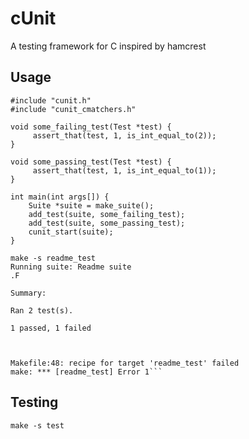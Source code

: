 # cUnit

A testing framework for C inspired by hamcrest

## Usage

```
#include "cunit.h"
#include "cunit_cmatchers.h"

void some_failing_test(Test *test) {
     assert_that(test, 1, is_int_equal_to(2));
}

void some_passing_test(Test *test) {
     assert_that(test, 1, is_int_equal_to(1));
}

int main(int args[]) {
    Suite *suite = make_suite();
    add_test(suite, some_failing_test);
    add_test(suite, some_passing_test);
    cunit_start(suite);
}
```

```
make -s readme_test
Running suite: Readme suite
.F

Summary:

Ran 2 test(s).

1 passed, 1 failed



Makefile:48: recipe for target 'readme_test' failed
make: *** [readme_test] Error 1```
```

## Testing

```
make -s test
```